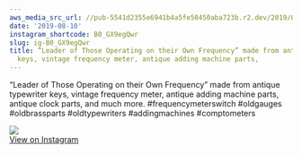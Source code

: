 ```yaml
---
aws_media_src_url: //pub-5541d2355e6941b4a5fe50450aba723b.r2.dev/2019/08/2019-08-10_13-56-36_UTC.jpg
date: '2019-08-10'
instagram_shortcode: B0_GX9egQwr
slug: ig-B0_GX9egQwr
title: “Leader of Those Operating on their Own Frequency” made from antique typewriter
  keys, vintage frequency meter, antique adding machine parts,
---
```


“Leader of Those Operating on their Own Frequency” made from antique typewriter keys, vintage frequency meter, antique adding machine parts, antique clock parts, and much more. #frequencymeterswitch #oldgauges #oldbrassparts #oldtypewriters #addingmachines #comptometers 

![](//pub-5541d2355e6941b4a5fe50450aba723b.r2.dev/2019/08/2019-08-10_13-56-36_UTC.jpg)   
[View on Instagram](https://www.instagram.com/p/B0_GX9egQwr/)